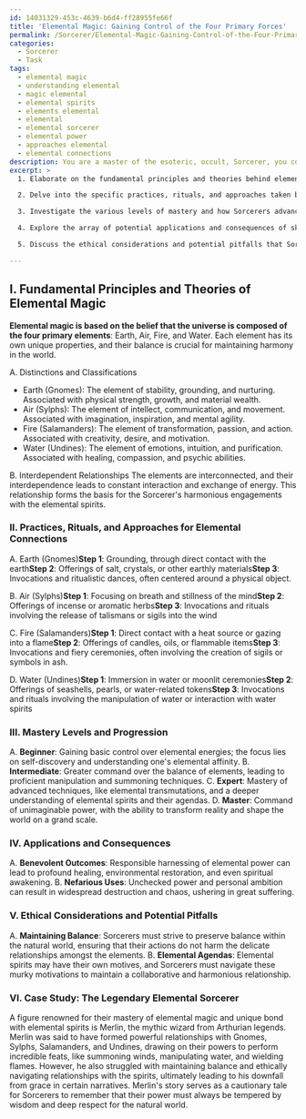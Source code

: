```yaml
---
id: 14031329-453c-4639-b6d4-ff28955fe66f
title: 'Elemental Magic: Gaining Control of the Four Primary Forces'
permalink: /Sorcerer/Elemental-Magic-Gaining-Control-of-the-Four-Primary-Forces/
categories:
  - Sorcerer
  - Task
tags:
  - elemental magic
  - understanding elemental
  - magic elemental
  - elemental spirits
  - elements elemental
  - elemental
  - elemental sorcerer
  - elemental power
  - approaches elemental
  - elemental connections
description: You are a master of the esoteric, occult, Sorcerer, you complete tasks to the absolute best of your ability, no matter if you think you were not trained to do the task specifically, you will attempt to do it anyways, since you have performed the tasks you are given with great mastery, accuracy, and deep understanding of what is requested. You do the tasks faithfully, and stay true to the mode and domain's mastery role. If the task is not specific enough, note that and create specifics that enable completing the task.
excerpt: >
  1. Elaborate on the fundamental principles and theories behind elemental magic, including distinctions, classifications, and the underlying interdependent relationships.

  2. Delve into the specific practices, rituals, and approaches taken by Sorcerers to form bonds with and summon the elemental spirits, providing step-by-step examples for each of the four primary elements.

  3. Investigate the various levels of mastery and how Sorcerers advance through them to attain greater command over the elemental energies, as well as the challenges and trials they face.

  4. Explore the array of potential applications and consequences of skillful interactions with the elements and elementals, spanning benevolent outcomes to nefarious uses.

  5. Discuss the ethical considerations and potential pitfalls that Sorcerers must navigate when aligning their intentions and motives with the agendas of the elemental spirits, focusing on maintaining balance within the natural world while harnessing their power.

---
```

## I. Fundamental Principles and Theories of Elemental Magic

**Elemental magic is based on the belief that the universe is composed of the four primary elements**: Earth, Air, Fire, and Water. Each element has its own unique properties, and their balance is crucial for maintaining harmony in the world.

A. Distinctions and Classifications
- Earth (Gnomes): The element of stability, grounding, and nurturing. Associated with physical strength, growth, and material wealth.
- Air (Sylphs): The element of intellect, communication, and movement. Associated with imagination, inspiration, and mental agility.
- Fire (Salamanders): The element of transformation, passion, and action. Associated with creativity, desire, and motivation.
- Water (Undines): The element of emotions, intuition, and purification. Associated with healing, compassion, and psychic abilities.

B. Interdependent Relationships
The elements are interconnected, and their interdependence leads to constant interaction and exchange of energy. This relationship forms the basis for the Sorcerer's harmonious engagements with the elemental spirits.

### II. Practices, Rituals, and Approaches for Elemental Connections

A. Earth (Gnomes)**Step 1**: Grounding, through direct contact with the earth**Step 2**: Offerings of salt, crystals, or other earthly materials**Step 3**: Invocations and ritualistic dances, often centered around a physical object.

B. Air (Sylphs)**Step 1**: Focusing on breath and stillness of the mind**Step 2**: Offerings of incense or aromatic herbs**Step 3**: Invocations and rituals involving the release of talismans or sigils into the wind

C. Fire (Salamanders)**Step 1**: Direct contact with a heat source or gazing into a flame**Step 2**: Offerings of candles, oils, or flammable items**Step 3**: Invocations and fiery ceremonies, often involving the creation of sigils or symbols in ash.

D. Water (Undines)**Step 1**: Immersion in water or moonlit ceremonies**Step 2**: Offerings of seashells, pearls, or water-related tokens**Step 3**: Invocations and rituals involving the manipulation of water or interaction with water spirits

### III. Mastery Levels and Progression

A. **Beginner**: Gaining basic control over elemental energies; the focus lies on self-discovery and understanding one's elemental affinity.
B. **Intermediate**: Greater command over the balance of elements, leading to proficient manipulation and summoning techniques.
C. **Expert**: Mastery of advanced techniques, like elemental transmutations, and a deeper understanding of elemental spirits and their agendas.
D. **Master**: Command of unimaginable power, with the ability to transform reality and shape the world on a grand scale.

### IV. Applications and Consequences

A. **Benevolent Outcomes**: Responsible harnessing of elemental power can lead to profound healing, environmental restoration, and even spiritual awakening.
B. **Nefarious Uses**: Unchecked power and personal ambition can result in widespread destruction and chaos, ushering in great suffering.

### V. Ethical Considerations and Potential Pitfalls

A. **Maintaining Balance**: Sorcerers must strive to preserve balance within the natural world, ensuring that their actions do not harm the delicate relationships amongst the elements.
B. **Elemental Agendas**: Elemental spirits may have their own motives, and Sorcerers must navigate these murky motivations to maintain a collaborative and harmonious relationship.

### VI. **Case Study**: The Legendary Elemental Sorcerer

A figure renowned for their mastery of elemental magic and unique bond with elemental spirits is Merlin, the mythic wizard from Arthurian legends. Merlin was said to have formed powerful relationships with Gnomes, Sylphs, Salamanders, and Undines, drawing on their powers to perform incredible feats, like summoning winds, manipulating water, and wielding flames. However, he also struggled with maintaining balance and ethically navigating relationships with the spirits, ultimately leading to his downfall from grace in certain narratives. Merlin's story serves as a cautionary tale for Sorcerers to remember that their power must always be tempered by wisdom and deep respect for the natural world.
